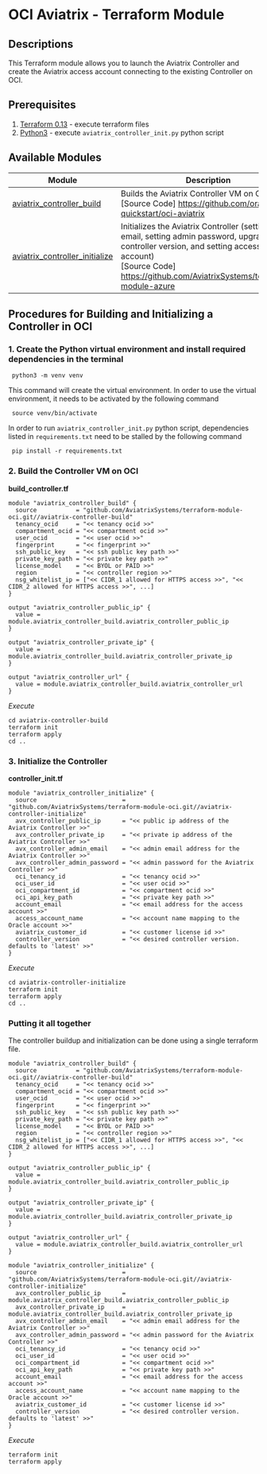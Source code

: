# OCI Aviatrix - Terraform Module

## Descriptions
This Terraform module allows you to launch the Aviatrix Controller and create the Aviatrix access account connecting to the existing Controller on OCI.

## Prerequisites
1. [Terraform 0.13](https://www.terraform.io/downloads.html) - execute terraform files
2. [Python3](https://www.python.org/downloads/) - execute `aviatrix_controller_init.py` python script

## Available Modules
Module  | Description |
| ------- | ----------- |
|[aviatrix_controller_build](./aviatrix-controller-build) |Builds the Aviatrix Controller VM on OCI <br />[Source Code] https://github.com/oracle-quickstart/oci-aviatrix|
|[aviatrix_controller_initialize](./aviatrix-controller-initialize) | Initializes the Aviatrix Controller (setting admin email, setting admin password, upgrading controller version, and setting access account) <br />[Source Code] https://github.com/AviatrixSystems/terraform-module-azure|


## Procedures for Building and Initializing a Controller in OCI
### 1. Create the Python virtual environment and install required dependencies in the terminal
``` shell
 python3 -m venv venv
```
This command will create the virtual environment. In order to use the virtual environment, it needs to be activated by the following command
``` shell
 source venv/bin/activate
```
In order to run `aviatrix_controller_init.py` python script, dependencies listed in `requirements.txt` need to be stalled by the following command
``` shell
 pip install -r requirements.txt
```

### 2. Build the Controller VM on OCI

**build_controller.tf**
```
module "aviatrix_controller_build" {
  source           = "github.com/AviatrixSystems/terraform-module-oci.git//aviatrix-controller-build"
  tenancy_ocid     = "<< tenancy ocid >>"
  compartment_ocid = "<< compartment ocid >>"
  user_ocid        = "<< user ocid >>"
  fingerprint      = "<< fingerprint >>"
  ssh_public_key   = "<< ssh public key path >>"
  private_key_path = "<< private key path >>"
  license_model    = "<< BYOL or PAID >>"
  region           = "<< controller region >>"
  nsg_whitelist_ip = ["<< CIDR_1 allowed for HTTPS access >>", "<< CIDR_2 allowed for HTTPS access >>", ...]
}

output "aviatrix_controller_public_ip" {
  value = module.aviatrix_controller_build.aviatrix_controller_public_ip
}

output "aviatrix_controller_private_ip" {
  value = module.aviatrix_controller_build.aviatrix_controller_private_ip
}

output "aviatrix_controller_url" {
  value = module.aviatrix_controller_build.aviatrix_controller_url
}
```
*Execute*
```shell
cd aviatrix-controller-build
terraform init
terraform apply
cd ..
```
### 3. Initialize the Controller

**controller_init.tf**
```
module "aviatrix_controller_initialize" {
  source                        = "github.com/AviatrixSystems/terraform-module-oci.git//aviatrix-controller-initialize"
  avx_controller_public_ip      = "<< public ip address of the Aviatrix Controller >>"
  avx_controller_private_ip     = "<< private ip address of the Aviatrix Controller >>"
  avx_controller_admin_email    = "<< admin email address for the Aviatrix Controller >>"
  avx_controller_admin_password = "<< admin password for the Aviatrix Controller >>"
  oci_tenancy_id                = "<< tenancy ocid >>"
  oci_user_id                   = "<< user ocid >>"
  oci_compartment_id            = "<< compartment ocid >>"
  oci_api_key_path              = "<< private key path >>"
  account_email                 = "<< email address for the access account >>"
  access_account_name           = "<< account name mapping to the Oracle account >>"
  aviatrix_customer_id          = "<< customer license id >>"
  controller_version            = "<< desired controller version. defaults to 'latest' >>"
}
```
*Execute*
```shell
cd aviatrix-controller-initialize
terraform init
terraform apply
cd ..
```

### Putting it all together
The controller buildup and initialization can be done using a single terraform file.
```
module "aviatrix_controller_build" {
  source           = "github.com/AviatrixSystems/terraform-module-oci.git//aviatrix-controller-build"
  tenancy_ocid     = "<< tenancy ocid >>"
  compartment_ocid = "<< compartment ocid >>"
  user_ocid        = "<< user ocid >>"
  fingerprint      = "<< fingerprint >>"
  ssh_public_key   = "<< ssh public key path >>"
  private_key_path = "<< private key path >>"
  license_model    = "<< BYOL or PAID >>"
  region           = "<< controller region >>"
  nsg_whitelist_ip = ["<< CIDR_1 allowed for HTTPS access >>", "<< CIDR_2 allowed for HTTPS access >>", ...]
}

output "aviatrix_controller_public_ip" {
  value = module.aviatrix_controller_build.aviatrix_controller_public_ip
}

output "aviatrix_controller_private_ip" {
  value = module.aviatrix_controller_build.aviatrix_controller_private_ip
}

output "aviatrix_controller_url" {
  value = module.aviatrix_controller_build.aviatrix_controller_url
}

module "aviatrix_controller_initialize" {
  source                        = "github.com/AviatrixSystems/terraform-module-oci.git//aviatrix-controller-initialize"
  avx_controller_public_ip      = module.aviatrix_controller_build.aviatrix_controller_public_ip
  avx_controller_private_ip     = module.aviatrix_controller_build.aviatrix_controller_private_ip
  avx_controller_admin_email    = "<< admin email address for the Aviatrix Controller >>"
  avx_controller_admin_password = "<< admin password for the Aviatrix Controller >>"
  oci_tenancy_id                = "<< tenancy ocid >>"
  oci_user_id                   = "<< user ocid >>"
  oci_compartment_id            = "<< compartment ocid >>"
  oci_api_key_path              = "<< private key path >>"
  account_email                 = "<< email address for the access account >>"
  access_account_name           = "<< account name mapping to the Oracle account >>"
  aviatrix_customer_id          = "<< customer license id >>"
  controller_version            = "<< desired controller version. defaults to 'latest' >>"
}
```
*Execute*
```shell
terraform init
terraform apply
```
